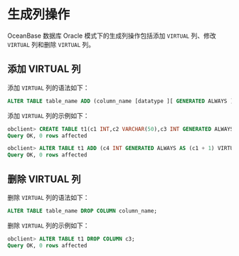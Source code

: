 # 生成列操作

OceanBase 数据库 Oracle 模式下的生成列操作包括添加 `VIRTUAL` 列、修改 `VIRTUAL` 列和删除 `VIRTUAL` 列。

## 添加 VIRTUAL 列

添加 `VIRTUAL` 列的语法如下：
```sql
ALTER TABLE table_name ADD (column_name [datatype ][ GENERATED ALWAYS ] AS (column_expression) [VIRTUAL]);
```

添加 `VIRTUAL` 列的示例如下：
```sql
obclient> CREATE TABLE t1(c1 INT,c2 VARCHAR(50),c3 INT GENERATED ALWAYS AS (c1 * 10)  VIRTUAL);
Query OK, 0 rows affected

obclient> ALTER TABLE t1 ADD (c4 INT GENERATED ALWAYS AS (c1 + 1) VIRTUAL);
Query OK, 0 rows affected 
```

## 删除 VIRTUAL 列

删除 `VIRTUAL` 列的语法如下：
```sql
ALTER TABLE table_name DROP COLUMN column_name;
```
删除 `VIRTUAL` 列的示例如下：
```sql
obclient> ALTER TABLE t1 DROP COLUMN c3;
Query OK, 0 rows affected
```
